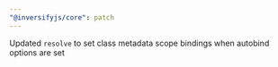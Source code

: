 ```yaml
---
"@inversifyjs/core": patch
---
```


Updated `resolve` to set class metadata scope bindings when autobind options are set
